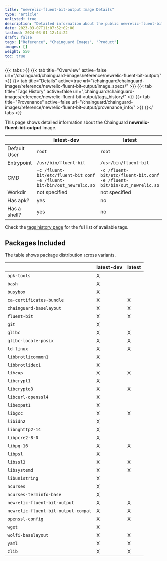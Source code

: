 ```yaml
---
title: "newrelic-fluent-bit-output Image Details"
type: "article"
unlisted: true
description: "Detailed information about the public newrelic-fluent-bit-output Chainguard Image."
date: 2023-03-07T11:07:52+02:00
lastmod: 2024-03-01 12:14:22
draft: false
tags: ["Reference", "Chainguard Images", "Product"]
images: []
weight: 550
toc: true
---
```


{{< tabs >}}
{{< tab title="Overview" active=false url="/chainguard/chainguard-images/reference/newrelic-fluent-bit-output/" >}}
{{< tab title="Details" active=true url="/chainguard/chainguard-images/reference/newrelic-fluent-bit-output/image_specs/" >}}
{{< tab title="Tags History" active=false url="/chainguard/chainguard-images/reference/newrelic-fluent-bit-output/tags_history/" >}}
{{< tab title="Provenance" active=false url="/chainguard/chainguard-images/reference/newrelic-fluent-bit-output/provenance_info/" >}}
{{</ tabs >}}

This page shows detailed information about the Chainguard **newrelic-fluent-bit-output** Image.

|              | latest-dev                                                              | latest                                                                  |
|--------------|-------------------------------------------------------------------------|-------------------------------------------------------------------------|
| Default User | `root`                                                                  | `root`                                                                  |
| Entrypoint   | `/usr/bin/fluent-bit`                                                   | `/usr/bin/fluent-bit`                                                   |
| CMD          | `-c /fluent-bit/etc/fluent-bit.conf -e /fluent-bit/bin/out_newrelic.so` | `-c /fluent-bit/etc/fluent-bit.conf -e /fluent-bit/bin/out_newrelic.so` |
| Workdir      | not specified                                                           | not specified                                                           |
| Has apk?     | yes                                                                     | no                                                                      |
| Has a shell? | yes                                                                     | no                                                                      |

Check the [tags history page](/chainguard/chainguard-images/reference/newrelic-fluent-bit-output/tags_history/) for the full list of available tags.

## Packages Included
The table shows package distribution across variants.

|                                     | latest-dev | latest |
|-------------------------------------|------------|--------|
| `apk-tools`                         | X          |        |
| `bash`                              | X          |        |
| `busybox`                           | X          |        |
| `ca-certificates-bundle`            | X          | X      |
| `chainguard-baselayout`             | X          | X      |
| `fluent-bit`                        | X          | X      |
| `git`                               | X          |        |
| `glibc`                             | X          | X      |
| `glibc-locale-posix`                | X          | X      |
| `ld-linux`                          | X          | X      |
| `libbrotlicommon1`                  | X          |        |
| `libbrotlidec1`                     | X          |        |
| `libcap`                            | X          | X      |
| `libcrypt1`                         | X          |        |
| `libcrypto3`                        | X          | X      |
| `libcurl-openssl4`                  | X          |        |
| `libexpat1`                         | X          |        |
| `libgcc`                            | X          | X      |
| `libidn2`                           | X          |        |
| `libnghttp2-14`                     | X          |        |
| `libpcre2-8-0`                      | X          |        |
| `libpq-16`                          | X          | X      |
| `libpsl`                            | X          |        |
| `libssl3`                           | X          | X      |
| `libsystemd`                        | X          | X      |
| `libunistring`                      | X          |        |
| `ncurses`                           | X          |        |
| `ncurses-terminfo-base`             | X          |        |
| `newrelic-fluent-bit-output`        | X          | X      |
| `newrelic-fluent-bit-output-compat` | X          | X      |
| `openssl-config`                    | X          | X      |
| `wget`                              | X          |        |
| `wolfi-baselayout`                  | X          | X      |
| `yaml`                              | X          | X      |
| `zlib`                              | X          | X      |

